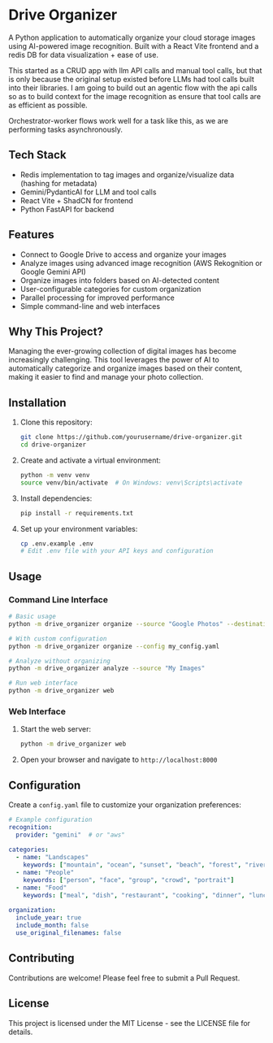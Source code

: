 # Drive Organizer

A Python application to automatically organize your cloud storage images using AI-powered image recognition. Built with a React Vite frontend and a redis DB for data visualization + ease of use.

This started as a CRUD app with llm API calls and manual tool calls, but that is only because the original setup existed before LLMs had tool calls built into their libraries. I am going to build out an agentic flow with the api calls so as to build context for the image recognition as ensure that tool calls are as efficient as possible.

Orchestrator-worker flows work well for a task like this, as we are performing tasks asynchronously.



## Tech Stack

- Redis implementation to tag images and organize/visualize data (hashing for metadata)
- Gemini/PydanticAI for LLM and tool calls
- React Vite + ShadCN for frontend 
- Python FastAPI for backend 

## Features

- Connect to Google Drive to access and organize your images
- Analyze images using advanced image recognition (AWS Rekognition or Google Gemini API)
- Organize images into folders based on AI-detected content
- User-configurable categories for custom organization
- Parallel processing for improved performance
- Simple command-line and web interfaces

## Why This Project?

Managing the ever-growing collection of digital images has become increasingly challenging. This tool leverages the power of AI to automatically categorize and organize images based on their content, making it easier to find and manage your photo collection.


## Installation

1. Clone this repository:
   ```bash
   git clone https://github.com/yourusername/drive-organizer.git
   cd drive-organizer
   ```

2. Create and activate a virtual environment:
   ```bash
   python -m venv venv
   source venv/bin/activate  # On Windows: venv\Scripts\activate
   ```

3. Install dependencies:
   ```bash
   pip install -r requirements.txt
   ```

4. Set up your environment variables:
   ```bash
   cp .env.example .env
   # Edit .env file with your API keys and configuration
   ```

## Usage

### Command Line Interface

```bash
# Basic usage
python -m drive_organizer organize --source "Google Photos" --destination "Organized Photos"

# With custom configuration
python -m drive_organizer organize --config my_config.yaml

# Analyze without organizing
python -m drive_organizer analyze --source "My Images"

# Run web interface
python -m drive_organizer web
```

### Web Interface

1. Start the web server:
   ```bash
   python -m drive_organizer web
   ```

2. Open your browser and navigate to `http://localhost:8000`

## Configuration

Create a `config.yaml` file to customize your organization preferences:

```yaml
# Example configuration
recognition:
  provider: "gemini"  # or "aws"
  
categories:
  - name: "Landscapes"
    keywords: ["mountain", "ocean", "sunset", "beach", "forest", "river"]
  - name: "People"
    keywords: ["person", "face", "group", "crowd", "portrait"]
  - name: "Food"
    keywords: ["meal", "dish", "restaurant", "cooking", "dinner", "lunch"]
    
organization:
  include_year: true
  include_month: false
  use_original_filenames: false
```

## Contributing

Contributions are welcome! Please feel free to submit a Pull Request.

## License

This project is licensed under the MIT License - see the LICENSE file for details.
